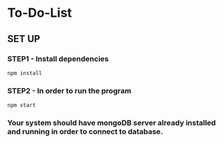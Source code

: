 # To-Do-List

## SET UP

### STEP1 - Install dependencies 

`npm install` 

### STEP2 - In order to run the program 

`npm start`


### Your system should have mongoDB server already installed and running in order to connect to database.
